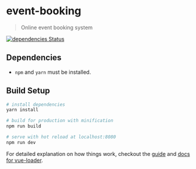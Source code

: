 # event-booking

> Online event booking system

[![dependencies Status](https://david-dm.org/kings-cam/ticketing-ui/status.svg)](https://david-dm.org/kings-cam/ticketing-ui)

## Dependencies

* `npm` and `yarn` must be installed.

## Build Setup

``` bash
# install dependencies
yarn install

# build for production with minification
npm run build

# serve with hot reload at localhost:8080
npm run dev
```

For detailed explanation on how things work, checkout the [guide](http://vuejs-templates.github.io/webpack/) and [docs for vue-loader](http://vuejs.github.io/vue-loader).
